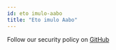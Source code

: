 ```yaml
---
id: eto imulo-aabo
title: "Eto imulo Aabo"
---
```


Follow our security policy on [GitHub](https://github.com/verdaccio/verdaccio/security/policy)